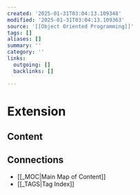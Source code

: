 ```yaml
---
created: '2025-01-31T03:04:13.109348'
modified: '2025-01-31T03:04:13.109363'
source: '[[Object Oriented Programming]]'
tags: []
aliases: []
summary: ''
category: ''
links:
  outgoing: []
  backlinks: []

---
```


# Extension

## Content


## Connections
- [[_MOC|Main Map of Content]]
- [[_TAGS|Tag Index]]
